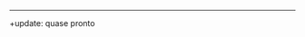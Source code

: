 -------------------------------------------------------------------------------------------------------------------------------------------------------------------------------------------

+update: quase pronto

